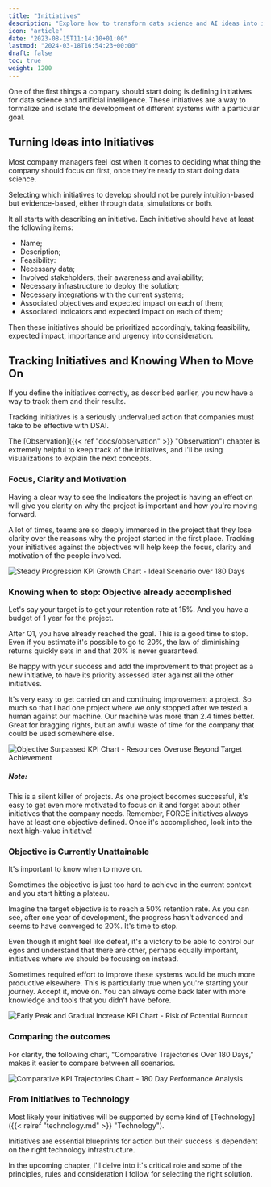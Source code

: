 ```yaml
---
title: "Initiatives"
description: "Explore how to transform data science and AI ideas into impactful initiatives, prioritize them, and know when to pivot for maximum efficiency and success."
icon: "article"
date: "2023-08-15T11:14:10+01:00"
lastmod: "2024-03-18T16:54:23+00:00"
draft: false
toc: true
weight: 1200
---
```


One of the first things a company should start doing is defining initiatives for data science and artificial intelligence. These initiatives are a way to formalize and isolate the development of different systems with a particular goal.

## Turning Ideas into Initiatives

Most company managers feel lost when it comes to deciding what thing the company should focus on first, once they're ready to start doing data science.

Selecting which initiatives to develop should not be purely intuition-based but evidence-based, either through data, simulations or both.

It all starts with describing an initiative. Each initiative should have at least the following items:
* Name;
* Description;
* Feasibility:
* Necessary data;
* Involved stakeholders, their awareness and availability;
* Necessary infrastructure to deploy the solution;
* Necessary integrations with the current systems;
* Associated objectives and expected impact on each of them;
* Associated indicators and expected impact on each of them;

Then these initiatives should be prioritized accordingly, taking feasibility, expected impact, importance and urgency into consideration.

## Tracking Initiatives and Knowing When to Move On

If you define the initiatives correctly, as described earlier, you now have a way to track them and their results.

Tracking initiatives is a seriously undervalued action that companies must take to be effective with DSAI.  



The [Observation]({{< ref "docs/observation" >}} "Observation") chapter is extremely helpful to keep track of the initiatives, and I'll be using visualizations to explain the next concepts.

### Focus, Clarity and Motivation

Having a clear way to see the Indicators the project is having an effect on will give you clarity on why the project is important and how you're moving forward. 

A lot of times, teams are so deeply immersed in the project that they lose clarity over the reasons why the project started in the first place.
Tracking your initiatives against the objectives will help keep the focus, clarity and motivation of the people involved.

<img src="/images/initiatives/steady_progression_180days.png" class="light-img" alt="Steady Progression KPI Growth Chart - Ideal Scenario over 180 Days" />

### Knowing when to stop: Objective already accomplished

Let's say your target is to get your retention rate at 15%. And you have a budget of 1 year for the project. 

After Q1, you have already reached the goal. This is a good time to stop. Even if you estimate it's possible to go to 20%, the law of diminishing returns quickly sets in and that 20% is never guaranteed.

Be happy with your success and add the improvement to that project as a new initiative, to have its priority assessed later against all the other initiatives.

It's very easy to get carried on and continuing improvement a project. So much so that I had one project where we only stopped after we tested a human against our machine. Our machine was more than 2.4 times better. Great for bragging rights, but an awful waste of time for the company that could be used somewhere else.


<img src="/images/initiatives/objective_surpassed_180days.png" class="light-img" alt="Objective Surpassed KPI Chart - Resources Overuse Beyond Target Achievement" />

##### Note:

This is a silent killer of projects. As one project becomes successful, it's easy to get even more motivated to focus on it and forget about other initiatives that the company needs. Remember, FORCE initiatives always have at least one objective defined. Once it's accomplished, look into the next high-value initiative!


### Objective is Currently Unattainable

It's important to know when to move on.

Sometimes the objective is just too hard to achieve in the current context and you start hitting a plateau. 

Imagine the target objective is to reach a 50% retention rate. As you can see, after one year of development, the progress hasn't advanced and seems to have converged to 20%. It's time to stop.

Even though it might feel like defeat, it's a victory to be able to control our egos and understand that there are other, perhaps equally important, initiatives where we should be focusing on instead. 

Sometimes required effort to improve these systems would be much more productive elsewhere. This is particularly true when you're starting your journey. Accept it, move on. You can always come back later with more knowledge and tools that you didn't have before.


<img src="/images/initiatives/early_peak_gradual_increase_180days.png" class="light-img" alt="Early Peak and Gradual Increase KPI Chart - Risk of Potential Burnout" />

### Comparing the outcomes

For clarity, the following chart, "Comparative Trajectories Over 180 Days," makes it easier to compare between all scenarios. 

<img src="/images/initiatives/comparative_trajectories_180days.png" class="light-img" alt="Comparative KPI Trajectories Chart - 180 Day Performance Analysis" />


### From Initiatives to Technology

Most likely your initiatives will be supported by some kind of [Technology]({{< relref "technology.md" >}} "Technology"). 

Initiatives are essential blueprints for action but their success is dependent on the right technology infrastructure.

In the upcoming chapter, I'll delve into it's critical role and some of the principles, rules and consideration I follow for selecting the right solution.